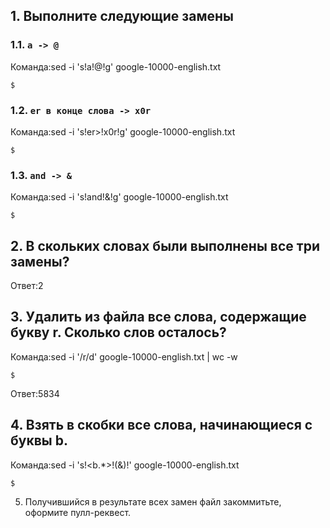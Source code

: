 
## 1. Выполните следующие замены

### 1.1. `a -> @`

Команда:sed -i 's!a!@!g' google-10000-english.txt
```
$
```

### 1.2. `er в конце слова -> x0r`

Команда:sed -i 's!er\>!x0r!g' google-10000-english.txt
```
$
```

### 1.3. `and -> &`

Команда:sed -i 's!and!\&!g' google-10000-english.txt 
```
$
```

## 2. В скольких словах были выполнены все три замены?

Ответ:2 

## 3. Удалить из файла все слова, содержащие букву r. Сколько слов осталось?

Команда:sed -i '/r/d' google-10000-english.txt | wc -w 


```
$
```

Ответ:5834

## 4. Взять в скобки все слова, начинающиеся с буквы b.

Команда:sed -i 's!\<b.*\>!(&)!' google-10000-english.txt

```
$
```

5. Получившийся в результате всех замен файл закоммитьте, оформите пулл-реквест.
